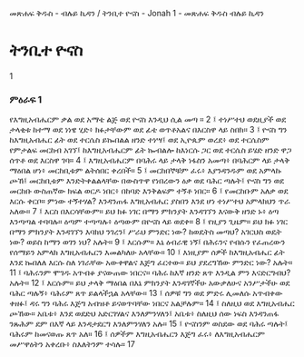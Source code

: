 ﻿
መጽሐፍ ቅዱስ - ብሉይ ኪዳን / ትንቢተ ዮናስ - Jonah 1 - መጽሐፍ ቅዱስ ብሉይ ኪዳን
# ትንቢተ ዮናስ
1
### ምዕራፍ 1
የእግዚአብሔርም ቃል ወደ አማቴ ልጅ ወደ ዮናስ እንዲህ ሲል መጣ ።
2 ፤ ተነሥተህ ወደዚያች ወደ ታላቂቱ ከተማ ወደ ነነዌ ሂድ፥ ክፉታቸውም ወደ ፊቴ ወጥቶአልና በእርስዋ ላይ ስበክ።
3 ፤ ዮናስ ግን ከእግዚአብሔር ፊት ወደ ተርሴስ ይኰበልል ዘንድ ተነሣ፤ ወደ ኢዮጴም ወረደ፥ ወደ ተርሴስም የምታልፍ መርከብ አገኘ፤ ከእግዚአብሔርም ፊት ኰብልሎ ከእነርሱ ጋር ወደ ተርሴስ ይሄድ ዘንድ ዋጋ ሰጥቶ ወደ እርስዋ ገባ።
4 ፤ እግዚአብሔርም በባሕሩ ላይ ታላቅ ነፋስን አመጣ፥ በባሕርም ላይ ታላቅ ማዕበል ሆነ፥ መርከቢቱም ልትሰበር ቀረበች።
5 ፤ መርከበኞቹም ፈሩ፥ እያንዳንዱም ወደ አምላኩ ጮኸ፤ መርከቢቱም እንድትቀልልላቸው በውስጥዋ የነበረውን ዕቃ ወደ ባሕር ጣሉት፤ ዮናስ ግን ወደ መርከቡ ውስጠኛው ክፍል ወርዶ ነበር፥ በከባድ እንቅልፍም ተኝቶ ነበር።
6 ፤ የመርከቡም አለቃ ወደ እርሱ ቀርቦ። ምነው ተኝተሃል? እንዳንጠፋ እግዚአብሔር ያስበን እንደ ሆነ ተነሥተህ አምላክህን ጥራ አለው።
7 ፤ እርስ በእርሳቸውም። ይህ ክፉ ነገር በማን ምክንያት እንዳገኘን እናውቅ ዘንድ ኑ፥ ዕጣ እንጣጣል ተባባሉ። ዕጣም ተጣጣሉ፥ ዕጣውም በዮናስ ላይ ወደቀ።
8 ፤ የዚያን ጊዜም። ይህ ክፉ ነገር በማን ምክንያት እንዳገኘን እባክህ ንገረን፤ ሥራህ ምንድር ነው? ከወዴትስ መጣህ? አገርህስ ወዴት ነው? ወይስ ከማን ወገን ነህ? አሉት።
9 ፤ እርሱም። እኔ ዕብራዊ ነኝ፤ በሕሩንና የብሱን የፈጠረውን የሰማይን አምላክ እግዚአብሔርን እመልካለሁ አላቸው።
10 ፤ እነዚያም ሰዎች ከእግዚአብሔር ፊት እንደ ኰበለለ እርሱ ስለ ነገራቸው አውቀዋልና እጅግ ፈርተው። ይህ ያደረግኸው ምንድር ነው? አሉት።
11 ፤ ባሕሩንም ሞገዱ አጥብቆ ያናውጠው ነበርና። ባሕሩ ከእኛ ዘንድ ጸጥ እንዲል ምን እናድርግብህ? አሉት።
12 ፤ እርሱም። ይህ ታላቅ ማዕበል በእኔ ምክንያት እንዳገኛችሁ አውቃለሁና አንሥታችሁ ወደ ባሕር ጣሉኝ፥ ባሕሩም ጸጥ ይልላችኋል አላቸው።
13 ፤ ሰዎቹ ግን ወደ ምድሩ ሊመለሱ አጥብቀው ቀዘፉ፤ ዳሩ ግን ባሕሩ እጅግ አብዝቶ ይናወጥባቸው ነበርና አልቻሉም።
14 ፤ ስለዚህ ወደ እግዚአብሔር ጮኸው። አቤቱ፥ እንደ ወደድህ አድርገሃልና እንለምንሃለን፤ አቤቱ፥ ስለዚህ ሰው ነፍስ እንዳንጠፋ ንጹሕም ደም በእኛ ላይ እንዳታደርግ እንለምንሃለን አሉ።
15 ፤ ዮናስንም ወስደው ወደ ባሕሩ ጣሉት፤ ባሕሩም ከመናወጡ ጸጥ አለ።
16 ፤ ሰዎችም እግዚአብሔርን እጅግ ፈሩ፥ ለእግዚአብሔርም መሥዋዕትን አቀረቡ፥ ስእለትንም ተሳሉ።
17  
